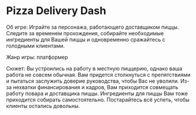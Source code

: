 # Pizza Delivery Dash
Об игре:
Играйте за персонажа, работающего доставщиком пиццы. Следите за временем прохождения, собирайте необходимые ингредиенты для Вашей пиццы и одновременно сражайтесь с голодными клиентами.

Жанр игры: платформер

Сюжет:
Вы устроились на работу в местную пиццерию, однако ваша работа не совсем обычная. Вам придется столкнуться с препятствиями и пытаться заслужить доверие руководства, чтобы Вас не уволили. Из-за нехватки финансирования и кадров, Вам приходится совмещать работу повара и доставщика пиццы. Ингредиенты для пиццы Вам тоже приходится собирать самостоятельно. Постарайтесь всё успеть, чтобы клиенты остались довольны.
